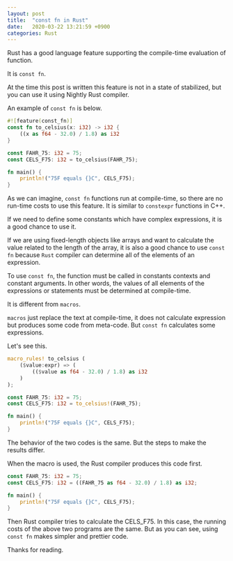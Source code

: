```yaml
---
layout: post
title:  "const fn in Rust"
date:   2020-03-22 13:21:59 +0900
categories: Rust
---
```

Rust has a good language feature supporting the compile-time evaluation of function.

It is `const fn`.

At the time this post is written this feature is not in a state of stabilized, but you can use it using Nightly Rust compiler.

An example of `const fn` is below.

```rust
#![feature(const_fn)]
const fn to_celsius(x: i32) -> i32 {
    ((x as f64 - 32.0) / 1.8) as i32
}

const FAHR_75: i32 = 75;
const CELS_F75: i32 = to_celsius(FAHR_75);

fn main() {
    println!("75F equals {}C", CELS_F75);
}
```

As we can imagine, `const fn` functions run at compile-time, so there are no run-time costs to use this feature. It is similar to `constexpr` functions in C++.

If we need to define some constants which have complex expressions, it is a good chance to use it.

If we are using fixed-length objects like arrays and want to calculate the value related to the length of the array, it is also a good chance to use `const fn` because `Rust` compiler can determine all of the elements of an expression.

To use `const fn`, the function must be called in constants contexts and constant arguments.
In other words, the values of all elements of the expressions or statements must be determined at compile-time.

It is different from `macros`.

`macros` just replace the text at compile-time, it does not calculate expression but produces some code from meta-code. But `const fn` calculates some expressions.

Let's see this.

```rust
macro_rules! to_celsius (
    ($value:expr) => (
        (($value as f64 - 32.0) / 1.8) as i32
    )
);

const FAHR_75: i32 = 75;
const CELS_F75: i32 = to_celsius!(FAHR_75);

fn main() {
    println!("75F equals {}C", CELS_F75);
}
```

The behavior of the two codes is the same. But the steps to make the results differ.

When the macro is used, the Rust compiler produces this code first.

```rust
const FAHR_75: i32 = 75;
const CELS_F75: i32 = ((FAHR_75 as f64 - 32.0) / 1.8) as i32;

fn main() {
    println!("75F equals {}C", CELS_F75);
}
```

Then Rust compiler tries to calculate the CELS_F75.
In this case, the running costs of the above two programs are the same. But as you can see, using `const fn` makes simpler and prettier code.

Thanks for reading.
